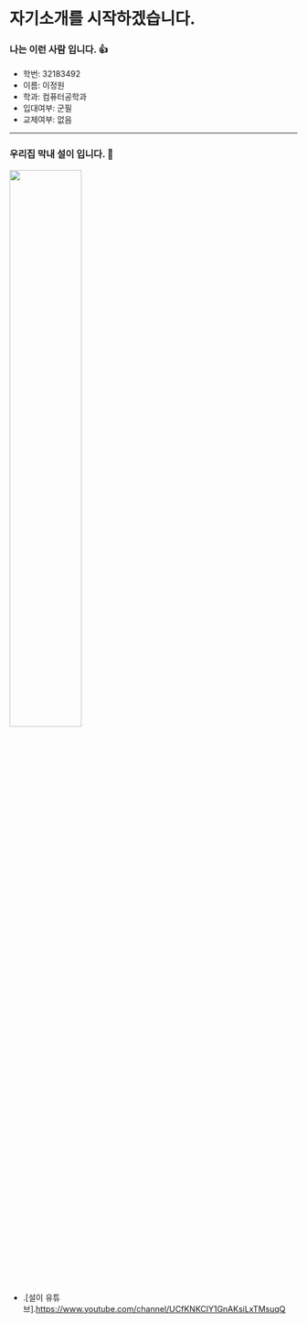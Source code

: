 # 자기소개를 시작하겠습니다.

### 나는 이런 사람 입니다. 👍
* 학번: 32183492
* 이름: 이정원
* 학과: 컴퓨터공학과
* 입대여부: 군필
* 교제여부: 없음

***

### 우리집 막내 설이 입니다. 💖
<img src="https://github.com/ThisGrDn/Hello-World/blob/master/%EC%84%A4%EC%9D%B4%EB%B9%B5%EA%B8%8B.jpg" width= "50%" height = "50%"></img>
* .[설이 유튜브].<https://www.youtube.com/channel/UCfKNKClY1GnAKsiLxTMsuqQ>

